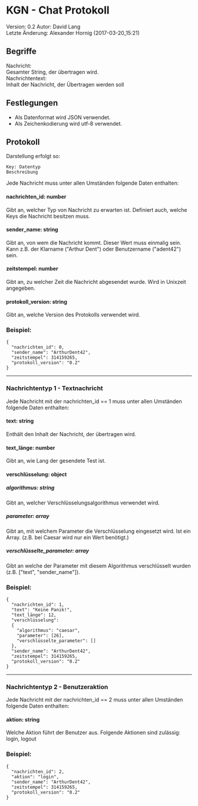 
# KGN - Chat Protokoll


Version: 0.2 
Autor: David Lang  
Letzte Änderung: Alexander Hornig (2017-03-20_15:21)  

## Begriffe


Nachricht:  
Gesamter String, der übertragen wird.  
Nachrichtentext:  
Inhalt der Nachricht, der Übertragen werden soll  

## Festlegungen


  * Als Datenformat wird JSON verwendet. 
  * Als Zeichenkodierung wird utf-8 verwendet.

## Protokoll

Darstellung erfolgt so:

    Key: Datentyp  
    Beschreibung  

Jede Nachricht muss unter allen Umständen folgende Daten enthalten:

 
#### nachrichten_id: number 
Gibt an, welcher Typ von Nachricht zu erwarten ist. Definiert auch, welche Keys die Nachricht besitzen muss.  
#### sender_name: string
Gibt an, von wem die Nachricht kommt. Dieser Wert muss einmalig sein. Kann z.B. der Klarname ("Arthur Dent") oder Benutzername ("adent42") sein.
#### zeitstempel: number
Gibt an, zu welcher Zeit die Nachricht abgesendet wurde. Wird in Unixzeit angegeben.
#### protokoll_version: string
Gibt an, welche Version des Protokolls verwendet wird.

### Beispiel:
    {
      "nachrichten_id": 0,
      "sender_name": "ArthurDent42",
      "zeitstempel": 314159265,
      "protokoll_version": "0.2"
    } 

----

### Nachrichtentyp 1 - Textnachricht

Jede Nachricht mit der nachrichten_id == 1 muss unter allen Umständen folgende Daten enthalten: 

#### text: string
Enthält den Inhalt der Nachricht, der übertragen wird.
#### text_länge: number
Gibt an, wie Lang der gesendete Test ist.
#### verschlüsselung: object
##### algorithmus: string
Gibt an, welcher Verschlüsselungsalgorithmus verwendet wird.
##### parameter: array
Gibt an, mit welchem Parameter die Verschlüsselung eingesetzt wird. Ist ein Array. (z.B. bei Caesar wird nur ein Wert benötigt.)
##### verschlüsselte_parameter: array
Gibt an welche der Parameter mit diesem Algorithmus verschlüsselt wurden (z.B. ["text", "sender_name"]).

### Beispiel:
    {
      "nachrichten_id": 1,
      "text": "Keine Panik!",
      "text_länge": 12,
      "verschlüsselung": 
      {
        "algorithmus": "caesar",
        "parameter": [26],
        "verschlüsselte_parameter": []
      },
      "sender_name": "ArthurDent42",
      "zeitstempel": 314159265,
      "protokoll_version": "0.2"
    }
   

----

### Nachrichtentyp 2 - Benutzeraktion

Jede Nachricht mit der nachrichten_id == 2 muss unter allen Umständen folgende Daten enthalten: 


#### aktion: string
Welche Aktion führt der Benutzer aus.
Folgende Aktionen sind zulässig: login, logout

### Beispiel:
    {
      "nachrichten_id": 2,
      "aktion": "login",
      "sender_name": "ArthurDent42",
      "zeitstempel": 314159265,
      "protokoll_version": "0.2"
    }
